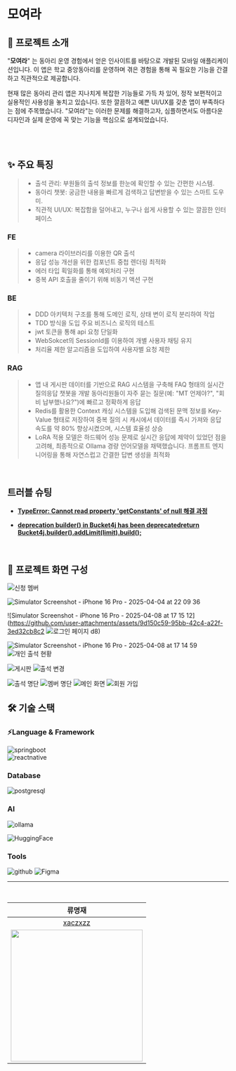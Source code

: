 # 모여라

## 📌 프로젝트 소개

"**모여라**" 는 동아리 운영 경험에서 얻은 인사이트를 바탕으로 개발된 모바일 애플리케이션입니다. 이 앱은 학교 중앙동아리를 운영하며 겪은 경험을 통해 꼭 필요한 기능을 간결하고 직관적으로 제공합니다.

현재 많은 동아리 관리 앱은 지나치게 복잡한 기능들로 가득 차 있어, 정작 보편적이고 실용적인 사용성을 놓치고 있습니다. 또한 깔끔하고 예쁜 UI/UX를 갖춘 앱이 부족하다는 점에 주목했습니다. "모여라"는 이러한 문제를 해결하고자, 심플하면서도 아름다운 디자인과 실제 운영에 꼭 맞는 기능을 핵심으로 설계되었습니다.

</br>

</br>

## ✨ 주요 특징

> - 출석 관리: 부원들의 출석 정보를 한눈에 확인할 수 있는 간편한 시스템.
> - 동아리 챗봇: 궁금한 내용을 빠르게 검색하고 답변받을 수 있는 스마트 도우미.
> - 직관적 UI/UX: 복잡함을 덜어내고, 누구나 쉽게 사용할 수 있는 깔끔한 인터페이스



### FE

> - camera 라이브러리를 이용한 QR 출석
> - 응답 성능 개선을 위한 컴포넌트 중첩 렌더링 최적화
> - 에러 타입 획일화를 통해 예외처리 구현
> - 중복 API 호출을 줄이기 위해 비동기 액션 구현

### BE

> - DDD 아키텍처 구조를 통해 도메인 로직, 상태 변이 로직 분리하여 작업
> - TDD 방식을 도입 주요 비즈니스 로직의 테스트
> - jwt 토큰을 통해 api 요청 단일화
> - WebSokcet의 SessionId를 이용하여 개별 사용자 채팅 유지
> - 처리율 제한 알고리즘을 도입하여 사용자별 요청 제한

### RAG

> - 앱 내 게시판 데이터를 기반으로 RAG 시스템을 구축해 FAQ 형태의 실시간 질의응답 챗봇을 개발 동아리원들이 자주 묻는 질문(예: "MT 언제야?", "회비 납부했나요?")에 빠르고 정확하게 응답
> - Redis를 활용한 Context 캐싱 시스템을 도입해 검색된 문맥 정보를 Key-Value 형태로 저장하여 중복 질의 시 캐시에서 데이터를 즉시 가져와 응답 속도를 약 80% 향상시켰으며, 시스템 효율성 상승
> - LoRA 적용 모델은 하드웨어 성능 문제로 실시간 응답에 제약이 있었던 점을 고려해, 최종적으로 Ollama 경량 언어모델을 채택했습니다. 프롬프트 엔지니어링을 통해 자연스럽고 간결한 답변 생성을 최적화

</br>

## 트러블 슈팅

- **[TypeError: Cannot read property 'getConstants' of null 해결 과정](https://www.notion.so/typeError-Cannot-read-property-getConstants-of-null-Component-Stack-1a2b7e7082ee80fabb29d3df90490a1d?pvs=4)**

- **[deprecation builder() in Bucket4j has been deprecatedreturn Bucket4j.builder().addLimit(limit).build();](https://www.notion.so/1cdb7e7082ee80eeb31ee8d1ed8d2e95)**

</br>

## 📱 프로젝트 화면 구성

![신청 멤버](https://github.com/user-attachments/assets/448ee816-33ac-493f-899b-2e755a6a5811)

![Simulator Screenshot - iPhone 16 Pro - 2025-04-04 at 22 09 36](https://github.com/user-attachments/assets/dc186583-7467-4201-ae66-e96be8d3fc20)

![Simulator Screenshot - iPhone 16 Pro - 2025-04-08 at 17 15 12](https://github.com/user-attachments/assets/9d150c59-95bb-42c4-a22f-3ed32cb8c2
![로그인 페이지](https://github.com/user-attachments/assets/d5bed1a7-8313-4a44-b40c-d6398c50314c)
d8)

![Simulator Screenshot - iPhone 16 Pro - 2025-04-08 at 17 14 59](https://github.com/user-attachments/assets/83f88a67-4e16-4d9d-9683-ab374225c6e7)
![개인 출석 현황](https://github.com/user-attachments/assets/d3a9a473-84c5-4539-b699-53c2a609afc2)

![게시판](https://github.com/user-attachments/assets/3fc73286-1a79-4e25-93cc-1913f0585f30)
![출석 변경](https://github.com/user-attachments/assets/e9ba9e2c-38fe-4b4a-b4fc-ee92da3be430)

![출석 명단](https://github.com/user-attachments/assets/9af2f4fa-90a0-4b1d-afaa-7f880c9a3a42)
![멤버 명단](https://github.com/user-attachments/assets/9b2a1208-467f-4f91-9a6f-8d984686d74b)
![메인 화면](https://github.com/user-attachments/assets/4258adf9-09a4-4bdd-8a69-5fe9b38bbf20)
![회원 가입](https://github.com/user-attachments/assets/c2ac8598-e6ef-497a-9e17-9aac417c0008)


## 🛠️ 기술 스택



### ⚡️Language & Framework

![springboot](https://img.shields.io/badge/springboot-%236DB33F.svg?style=for-the-badge&logo=springboot&logoColor=white)  
![reactnative](https://img.shields.io/badge/reactnative-20232A?style=for-the-badge&logo=react&logoColor=61DAFB)

###  Database

![postgresql](https://img.shields.io/badge/postgresql-4479A1.svg?style=for-the-badge&logo=postgresql&logoColor=white)

###  AI 

![ollama](https://img.shields.io/badge/ollama-0078D4?style=for-the-badge&logo=meta&logoColor=white)

![HuggingFace](https://img.shields.io/badge/HuggingFace-FFD21E?style=for-the-badge&logo=HuggingFace&logoColor=white)

###  Tools

![github](https://img.shields.io/badge/github-181717?style=for-the-badge&logo=github&logoColor=white)
![Figma](https://img.shields.io/badge/figma-F24E1E?style=for-the-badge&logo=figma&logoColor=white)

---



</br>

|                류명재               |
| :-----------------------------------:             
| [xaczxzz](https://github.com/xaczxzz) |
| <img src ="https://avatars.githubusercontent.com/u/101166893?v=4" width="300"/>|
